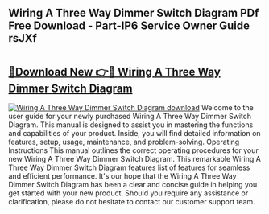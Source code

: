 ## Wiring A Three Way Dimmer Switch Diagram PDf Free Download - Part-IP6 Service Owner Guide rsJXf

# <h2><a href="http://dfjjfov.blite.top/?on=Wiring+A+Three+Way+Dimmer+Switch+Diagram">🔗Download New 👉🔴 Wiring A Three Way Dimmer Switch Diagram</a></h2>

[![Wiring A Three Way Dimmer Switch Diagram download](https://i.imgur.com/lujVjoI.png)](http://dfjjfov.blite.top/?on=Wiring+A+Three+Way+Dimmer+Switch+Diagram)
Welcome to the user guide for your newly purchased Wiring A Three Way Dimmer Switch Diagram. This manual is designed to assist you in mastering the functions and capabilities of your product. Inside, you will find detailed information on features, setup, usage, maintenance, and problem-solving. Operating Instructions This manual outlines the correct operating procedures for your new Wiring A Three Way Dimmer Switch Diagram. This remarkable Wiring A Three Way Dimmer Switch Diagram features list of features for seamless and efficient performance. It's our hope that the Wiring A Three Way Dimmer Switch Diagram has been a clear and concise guide in helping you get started with your new product. Should you require any assistance or clarification, please do not hesitate to contact our customer support team.
